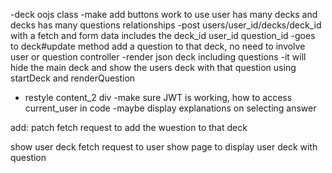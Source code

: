 

-deck oojs class
-make add buttons work to use user has many decks and decks has many questions relationships 
-post users/user_id/decks/deck_id with a fetch and form data includes the deck_id user_id question_id 
-goes to deck#update method add a question to that deck, no need to involve user or question controller 
-render json deck including questions 
-it will hide the main deck and show the users deck with that question using startDeck and renderQuestion 

- restyle content_2 div
-make sure JWT is working, how to access current_user in code 
-maybe display explanations on selecting answer 



add: 
patch fetch request to add the wuestion to that deck 

show user deck 
fetch request to user show page to display user deck with question 
